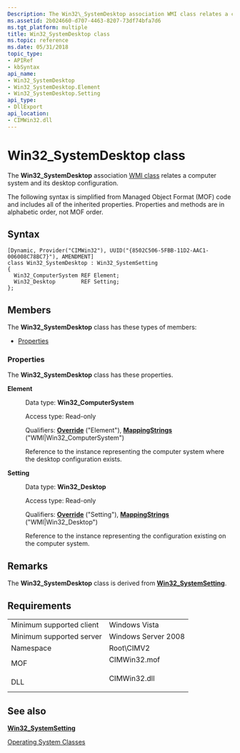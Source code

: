 ```yaml
---
Description: The Win32\_SystemDesktop association WMI class relates a computer system and its desktop configuration.
ms.assetid: 2b024660-d707-4463-8207-73df74bfa7d6
ms.tgt_platform: multiple
title: Win32_SystemDesktop class
ms.topic: reference
ms.date: 05/31/2018
topic_type: 
- APIRef
- kbSyntax
api_name: 
- Win32_SystemDesktop
- Win32_SystemDesktop.Element
- Win32_SystemDesktop.Setting
api_type: 
- DllExport
api_location: 
- CIMWin32.dll
---
```


# Win32\_SystemDesktop class

The **Win32\_SystemDesktop** association [WMI class](https://msdn.microsoft.com/library/Aa393244(v=VS.85).aspx) relates a computer system and its desktop configuration.

The following syntax is simplified from Managed Object Format (MOF) code and includes all of the inherited properties. Properties and methods are in alphabetic order, not MOF order.

## Syntax

``` syntax
[Dynamic, Provider("CIMWin32"), UUID("{8502C506-5FBB-11D2-AAC1-006008C78BC7}"), AMENDMENT]
class Win32_SystemDesktop : Win32_SystemSetting
{
  Win32_ComputerSystem REF Element;
  Win32_Desktop        REF Setting;
};
```

## Members

The **Win32\_SystemDesktop** class has these types of members:

-   [Properties](#properties)

### Properties

The **Win32\_SystemDesktop** class has these properties.

<dl> <dt>

**Element**
</dt> <dd> <dl> <dt>

Data type: **Win32\_ComputerSystem**
</dt> <dt>

Access type: Read-only
</dt> <dt>

Qualifiers: [**Override**](https://msdn.microsoft.com/library/Aa393650(v=VS.85).aspx) ("Element"), [**MappingStrings**](https://msdn.microsoft.com/library/Aa393650(v=VS.85).aspx) ("WMI\|Win32\_ComputerSystem")
</dt> </dl>

Reference to the instance representing the computer system where the desktop configuration exists.

</dd> <dt>

**Setting**
</dt> <dd> <dl> <dt>

Data type: **Win32\_Desktop**
</dt> <dt>

Access type: Read-only
</dt> <dt>

Qualifiers: [**Override**](https://msdn.microsoft.com/library/Aa393650(v=VS.85).aspx) ("Setting"), [**MappingStrings**](https://msdn.microsoft.com/library/Aa393650(v=VS.85).aspx) ("WMI\|Win32\_Desktop")
</dt> </dl>

Reference to the instance representing the configuration existing on the computer system.

</dd> </dl>

## Remarks

The **Win32\_SystemDesktop** class is derived from [**Win32\_SystemSetting**](win32-systemsetting.md).

## Requirements



|                                     |                                                                                         |
|-------------------------------------|-----------------------------------------------------------------------------------------|
| Minimum supported client<br/> | Windows Vista<br/>                                                                |
| Minimum supported server<br/> | Windows Server 2008<br/>                                                          |
| Namespace<br/>                | Root\\CIMV2<br/>                                                                  |
| MOF<br/>                      | <dl> <dt>CIMWin32.mof</dt> </dl> |
| DLL<br/>                      | <dl> <dt>CIMWin32.dll</dt> </dl> |



## See also

<dl> <dt>

[**Win32\_SystemSetting**](win32-systemsetting.md)
</dt> <dt>

[Operating System Classes](https://msdn.microsoft.com/library/Dn792258(v=VS.85).aspx)
</dt> </dl>

 

 




